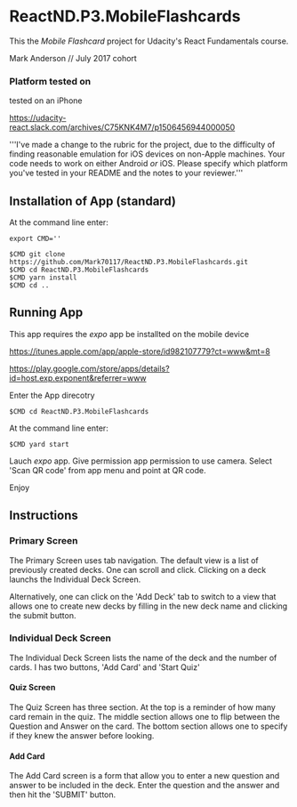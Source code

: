 # ReactND.P3.MobileFlashcards

This the _Mobile Flashcard_ project for Udacity's React Fundamentals course.

Mark Anderson // July 2017 cohort

### Platform tested on

tested on an iPhone

https://udacity-react.slack.com/archives/C75KNK4M7/p1506456944000050

'''I've made a change to the rubric for the project, due to the difficulty of finding reasonable emulation for iOS devices on non-Apple machines. Your code needs to work on either Android _or_ iOS. Please specify which platform you've tested in your README and the notes to your reviewer.'''

## Installation of App (standard)

At the command line enter:
```
export CMD=''

$CMD git clone https://github.com/Mark70117/ReactND.P3.MobileFlashcards.git
$CMD cd ReactND.P3.MobileFlashcards
$CMD yarn install
$CMD cd ..
```


## Running App
This app requires the _expo_ app be installted on the mobile device

https://itunes.apple.com/app/apple-store/id982107779?ct=www&mt=8

https://play.google.com/store/apps/details?id=host.exp.exponent&referrer=www

Enter the App direcotry
```
$CMD cd ReactND.P3.MobileFlashcards
```

At the command line enter:
```
$CMD yard start
```

Lauch _expo_ app.  Give permission app permission to use camera.  Select 'Scan QR code' from app menu and point at QR code.

Enjoy


## Instructions

### Primary Screen

The Primary Screen uses tab navigation.  The default view is a list of previously created decks.  One can scroll and click.
Clicking on a deck launchs the Individual Deck Screen.

Alternatively, one can click on the 'Add Deck' tab to switch to a view that allows one to create new decks by filling in the 
new deck name and clicking the submit button.

### Individual Deck Screen

The Individual Deck Screen lists the name of the deck and the number of cards.  I has two buttons, 'Add Card' and 'Start Quiz'


#### Quiz Screen

The Quiz Screen has three section.  At the top is a reminder of how many card remain in the quiz.  The middle section allows one to
flip between the Question and Answer on the card.  The bottom section allows one to specify if they knew the answer before looking.

#### Add Card

The Add Card screen is a form that allow you to enter a new question and answer to be included in the deck.  Enter the question and
the answer and then hit the 'SUBMIT' button.